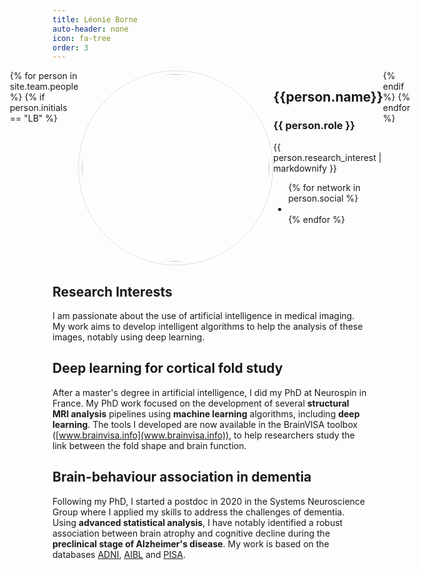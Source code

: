 ```yaml
---
title: Léonie Borne
auto-header: none
icon: fa-tree
order: 3
---
```


<head>
<style>
img.portrait {
  border-radius: 50%;
  width: 300px;
  border: 1px solid #ddd;
  padding: 5px;
}
.row {
  display: flex;
  justify-content: center;
}
</style>
</head>

<section>
  <div class="row">
  {% for person in site.team.people %}
	{% if person.initials == "LB" %}
	  <div class="col">
		<img class="portrait" src="{{ person.image }}" alt="">
	  </div> 
	  <div class="col">
	      <h2> {{person.name}} </h2>
              <h3> {{ person.role }} </h3>
		 {{ person.research_interest | markdownify }}
		 <ul class="icons">
		{% for network in person.social %}
		  <li><a href="{{- network.url -}}" class="{{ network.icon }} fa-2x"></a></li>
		{% endfor %}
		</ul>
	  </div> 
	{% endif %}
  {% endfor %}
  </div>
</section>

## Research Interests
I am passionate about the use of artificial intelligence in medical imaging. 
My work aims to develop intelligent algorithms to help the analysis of these images, notably using deep learning. 

## Deep learning for cortical fold study
After a master's degree in artificial intelligence, I did my PhD at Neurospin in France. 
My PhD work focused on the development of several **structural MRI analysis** pipelines using **machine learning** algorithms, including **deep learning**. 
The tools I developed are now available in the BrainVISA toolbox ([www.brainvisa.info](www.brainvisa.info)), to help researchers study the link between the fold shape and brain function. 

## Brain-behaviour association in dementia
Following my PhD, I started a postdoc in 2020 in the Systems Neuroscience Group where I applied my skills to address the challenges of dementia. 
Using **advanced statistical analysis**, I have notably identified a robust association between brain atrophy and cognitive decline during the **preclinical stage of Alzheimer's disease**. 
My work is based on the databases [ADNI](http://adni.loni.usc.edu/), [AIBL](https://aibl.csiro.au/) and [PISA](https://www.qimrberghofer.edu.au/pisa/).

